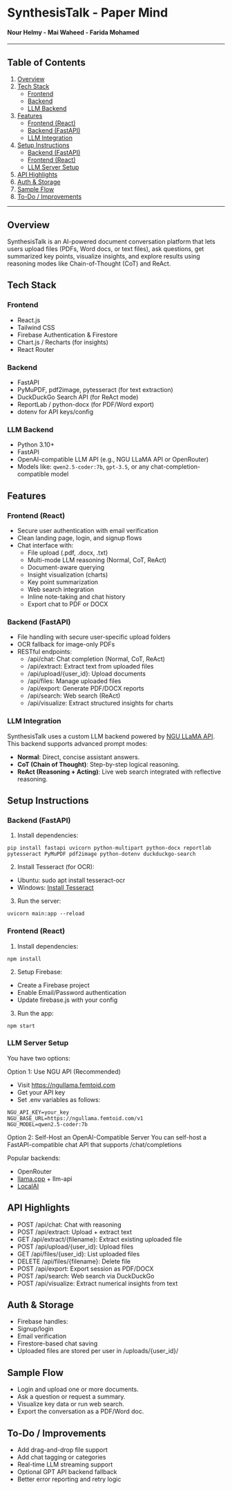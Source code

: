 # SynthesisTalk - Paper Mind
#### Nour Helmy - Mai Waheed - Farida Mohamed

--- 

## Table of Contents

1. [Overview](#overview)
2. [Tech Stack](#tech-stack)  
   - [Frontend](#frontend)  
   - [Backend](#backend)
   - [LLM Backend](#llm-backend)
3. [Features](#features)  
   - [Frontend (React)](#frontend-react)  
   - [Backend (FastAPI)](#backend-fastapi)
   - [LLM Integration](#llm-integration)
5. [Setup Instructions](#setup-instructions)  
   - [Backend (FastAPI)](#backend-fastapi-setup)  
   - [Frontend (React)](#frontend-react-setup)
   - [LLM Server Setup](#llm-server-setup)
6. [API Highlights](#api-highlights)
7. [Auth & Storage](#auth--storage)
8. [Sample Flow](#sample-flow)
9. [To-Do / Improvements](#to-do--improvements)

---

## Overview
SynthesisTalk is an AI-powered document conversation platform that lets users upload files (PDFs, Word docs, or text files), ask questions, get summarized key points, visualize insights, and explore results using reasoning modes like Chain-of-Thought (CoT) and ReAct.

## Tech Stack
### Frontend
- React.js
- Tailwind CSS
- Firebase Authentication & Firestore
- Chart.js / Recharts (for insights)
- React Router

### Backend
- FastAPI
- PyMuPDF, pdf2image, pytesseract (for text extraction)
- DuckDuckGo Search API (for ReAct mode)
- ReportLab / python-docx (for PDF/Word export)
- dotenv for API keys/config

### LLM Backend
- Python 3.10+
- FastAPI 
- OpenAI-compatible LLM API (e.g., NGU LLaMA API or OpenRouter)
- Models like: `qwen2.5-coder:7b`, `gpt-3.5`, or any chat-completion-compatible model

## Features
### Frontend (React)
- Secure user authentication with email verification
- Clean landing page, login, and signup flows
- Chat interface with:
  - File upload (.pdf, .docx, .txt)
  - Multi-mode LLM reasoning (Normal, CoT, ReAct)
  - Document-aware querying
  - Insight visualization (charts)
  - Key point summarization
  - Web search integration
  - Inline note-taking and chat history
  - Export chat to PDF or DOCX
 
### Backend (FastAPI)
- File handling with secure user-specific upload folders
- OCR fallback for image-only PDFs
- RESTful endpoints:
  - /api/chat: Chat completion (Normal, CoT, ReAct)
  - /api/extract: Extract text from uploaded files
  - /api/upload/{user_id}: Upload documents
  - /api/files: Manage uploaded files
  - /api/export: Generate PDF/DOCX reports
  - /api/search: Web search (ReAct)
  - /api/visualize: Extract structured insights for charts
 
### LLM Integration
SynthesisTalk uses a custom LLM backend powered by [NGU LLaMA API](https://ngullama.femtoid.com). This backend supports advanced prompt modes:
- **Normal**: Direct, concise assistant answers.
- **CoT (Chain of Thought)**: Step-by-step logical reasoning.
- **ReAct (Reasoning + Acting)**: Live web search integrated with reflective reasoning.

## Setup Instructions
### Backend (FastAPI)
1. Install dependencies:
```
pip install fastapi uvicorn python-multipart python-docx reportlab pytesseract PyMuPDF pdf2image python-dotenv duckduckgo-search
```
2. Install Tesseract (for OCR):
  - Ubuntu: sudo apt install tesseract-ocr
  - Windows: [Install Tesseract](https://github.com/tesseract-ocr/tesseract/wiki)
3. Run the server:
```
uvicorn main:app --reload
```

### Frontend (React)
1. Install dependencies:
```
npm install
```
2. Setup Firebase:
- Create a Firebase project
- Enable Email/Password authentication
- Update firebase.js with your config

3. Run the app:
```
npm start
```

### LLM Server Setup
You have two options:

Option 1: Use NGU API (Recommended)
- Visit https://ngullama.femtoid.com
- Get your API key
- Set .env variables as follows:
```
NGU_API_KEY=your_key
NGU_BASE_URL=https://ngullama.femtoid.com/v1
NGU_MODEL=qwen2.5-coder:7b
```

Option 2: Self-Host an OpenAI-Compatible Server
You can self-host a FastAPI-compatible chat API that supports /chat/completions

Popular backends:
- OpenRouter
- [llama.cpp](https://github.com/ggerganov/llama.cpp) + llm-api
- [LocalAI](https://github.com/go-skynet/LocalAI)

## API Highlights
- POST /api/chat: Chat with reasoning
- POST /api/extract: Upload + extract text
- GET /api/extract/{filename}: Extract existing uploaded file
- POST /api/upload/{user_id}: Upload files
- GET /api/files/{user_id}: List uploaded files
- DELETE /api/files/{filename}: Delete file
- POST /api/export: Export session as PDF/DOCX
- POST /api/search: Web search via DuckDuckGo
- POST /api/visualize: Extract numerical insights from text

## Auth & Storage
- Firebase handles:
- Signup/login
- Email verification
- Firestore-based chat saving
- Uploaded files are stored per user in /uploads/{user_id}/

## Sample Flow
- Login and upload one or more documents.
- Ask a question or request a summary.
- Visualize key data or run web search.
- Export the conversation as a PDF/Word doc.

## To-Do / Improvements
- Add drag-and-drop file support
- Add chat tagging or categories
- Real-time LLM streaming support
- Optional GPT API backend fallback
- Better error reporting and retry logic

